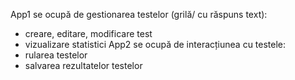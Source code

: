 App1 se ocupă de gestionarea testelor (grilă/ cu răspuns text):
- creare, editare, modificare test
- vizualizare statistici
App2 se ocupă de interacțiunea cu testele:
- rularea testelor
- salvarea rezultatelor testelor
